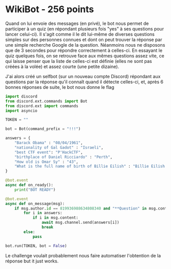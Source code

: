 # WikiBot - 256 points

Quand on lui envoie des messages (en privé), le bot nous permet de participer à un quiz (en répondant plusieurs fois "yes" à ses questions pour lancer celui-ci).
Il s'agit comme il le dit lui-même de diverses questions simples sur des personnes connues et dont on peut trouver la réponse par une simple recherche Google de la question. Néanmoins nous ne disposons que de 3 secondes pour répondre correctement à celles-ci. En essayant le quiz quelques fois, on se retrouve face aux mêmes questions assez vite, ce qui laisse penser que la liste de celles-ci est définie (elles ne sont pas créées à la volée) et assez courte (une petite dizaine).

J'ai alors créé un selfbot (sur un nouveau compte Discord) répondant aux questions par la réponse qu'il connaît quand il détecte celles-ci, et, après 6 bonnes réponses de suite, le bot nous donne le flag

```python
import discord
from discord.ext.commands import Bot
from discord.ext import commands
import asyncio

TOKEN = ""

bot = Bot(command_prefix = "!!!")

answers = {
    "Barack Obama" : "08/04/1961",
    "nationality of Gal Gadot" : "Israeli",
    "best CTF event": "P'HackCTF",
    "birthplace of Daniel Ricciardo" : "Perth",
    "How old is Omar Sy" : "43",
    "What is the full name of birth of Billie Eilish" : "Billie Eilish Pirate Baird O'Connell"
}

@bot.event
async def on_ready():
    print("BOT READY")

@bot.event
async def on_message(msg):
    if msg.author.id == 819936988634808340 and "**Question" in msg.content:
        for i in answers:
            if i in msg.content:
                await msg.channel.send(answers[i])
                break
        else:
            pass

bot.run(TOKEN, bot = False)
```

Le challenge voulait probablement nous faire automatiser l'obtention de la réponse but it just works.